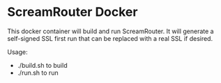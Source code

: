 # ScreamRouter Docker

This docker container will build and run ScreamRouter. It will generate a self-signed SSL first run that can be replaced with a real SSL if desired.

Usage:

* ./build.sh to build
* ./run.sh to run
